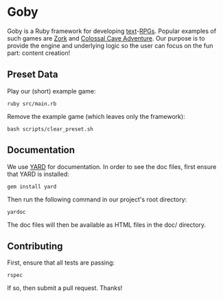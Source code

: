 # Goby

Goby is a Ruby framework for developing [text](https://en.wikipedia.org/wiki/Text-based_game)-[RPGs](https://en.wikipedia.org/wiki/Role-playing_game). Popular examples of such games are [Zork](https://en.wikipedia.org/wiki/Zork) and [Colossal Cave Adventure](https://en.wikipedia.org/wiki/Colossal_Cave_Adventure). Our purpose is to provide the engine and underlying logic so the user can focus on the fun part: content creation!

## Preset Data

Play our (short) example game:

```ruby src/main.rb```

Remove the example game (which leaves only the framework):

```bash scripts/clear_preset.sh```

## Documentation

We use [YARD](https://github.com/lsegal/yard) for documentation. In order to see the doc files, first ensure that YARD is installed:

```gem install yard```

Then run the following command in our project's root directory:

```yardoc```

The doc files will then be available as HTML files in the doc/ directory.

## Contributing

First, ensure that all tests are passing:

```rspec ```

If so, then submit a pull request. Thanks!

